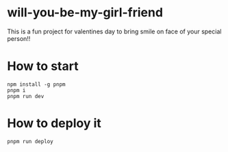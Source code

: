 # will-you-be-my-girl-friend


This is a fun project for valentines day to bring smile on face of your special person!!



# How to start
```
npm install -g pnpm
pnpm i
pnpm run dev
```




# How to deploy it
```
pnpm run deploy
```


